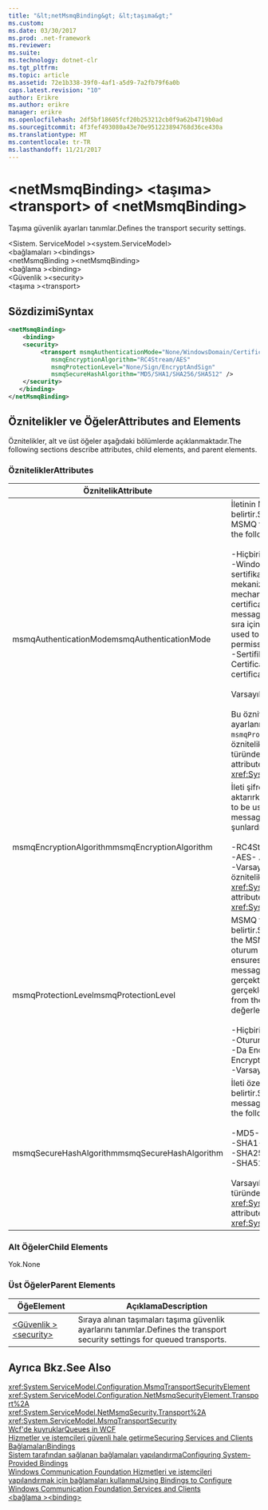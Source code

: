 ```yaml
---
title: "&lt;netMsmqBinding&gt; &lt;taşıma&gt;"
ms.custom: 
ms.date: 03/30/2017
ms.prod: .net-framework
ms.reviewer: 
ms.suite: 
ms.technology: dotnet-clr
ms.tgt_pltfrm: 
ms.topic: article
ms.assetid: 72e1b338-39f0-4af1-a5d9-7a2fb79f6a0b
caps.latest.revision: "10"
author: Erikre
ms.author: erikre
manager: erikre
ms.openlocfilehash: 2df5bf18605fcf20b253212cb0f9a62b4719b0ad
ms.sourcegitcommit: 4f3fef493080a43e70e951223894768d36ce430a
ms.translationtype: MT
ms.contentlocale: tr-TR
ms.lasthandoff: 11/21/2017
---
```

# <a name="lttransportgt-of-ltnetmsmqbindinggt"></a><span data-ttu-id="1235f-102">&lt;netMsmqBinding&gt; &lt;taşıma&gt;</span><span class="sxs-lookup"><span data-stu-id="1235f-102">&lt;transport&gt; of &lt;netMsmqBinding&gt;</span></span>
<span data-ttu-id="1235f-103">Taşıma güvenlik ayarları tanımlar.</span><span class="sxs-lookup"><span data-stu-id="1235f-103">Defines the transport security settings.</span></span>  
  
 <span data-ttu-id="1235f-104">\<Sistem. ServiceModel ></span><span class="sxs-lookup"><span data-stu-id="1235f-104">\<system.ServiceModel></span></span>  
<span data-ttu-id="1235f-105">\<bağlamaları ></span><span class="sxs-lookup"><span data-stu-id="1235f-105">\<bindings></span></span>  
<span data-ttu-id="1235f-106">\<netMsmqBinding ></span><span class="sxs-lookup"><span data-stu-id="1235f-106">\<netMsmqBinding></span></span>  
<span data-ttu-id="1235f-107">\<bağlama ></span><span class="sxs-lookup"><span data-stu-id="1235f-107">\<binding></span></span>  
<span data-ttu-id="1235f-108">\<Güvenlik ></span><span class="sxs-lookup"><span data-stu-id="1235f-108">\<security></span></span>  
<span data-ttu-id="1235f-109">\<taşıma ></span><span class="sxs-lookup"><span data-stu-id="1235f-109">\<transport></span></span>  
  
## <a name="syntax"></a><span data-ttu-id="1235f-110">Sözdizimi</span><span class="sxs-lookup"><span data-stu-id="1235f-110">Syntax</span></span>  
  
```xml  
<netMsmqBinding>  
    <binding>  
    <security>  
         <transport msmqAuthenticationMode="None/WindowsDomain/Certificate"  
            msmqEncryptionAlgorithm="RC4Stream/AES"  
            msmqProtectionLevel="None/Sign/EncryptAndSign"  
            msmqSecureHashAlgorithm="MD5/SHA1/SHA256/SHA512" />  
    </security>  
   </binding>  
</netMsmqBinding>  
```  
  
## <a name="attributes-and-elements"></a><span data-ttu-id="1235f-111">Öznitelikler ve Öğeler</span><span class="sxs-lookup"><span data-stu-id="1235f-111">Attributes and Elements</span></span>  
 <span data-ttu-id="1235f-112">Öznitelikler, alt ve üst öğeler aşağıdaki bölümlerde açıklanmaktadır.</span><span class="sxs-lookup"><span data-stu-id="1235f-112">The following sections describe attributes, child elements, and parent elements.</span></span>  
  
### <a name="attributes"></a><span data-ttu-id="1235f-113">Öznitelikler</span><span class="sxs-lookup"><span data-stu-id="1235f-113">Attributes</span></span>  
  
|<span data-ttu-id="1235f-114">Öznitelik</span><span class="sxs-lookup"><span data-stu-id="1235f-114">Attribute</span></span>|<span data-ttu-id="1235f-115">Açıklama</span><span class="sxs-lookup"><span data-stu-id="1235f-115">Description</span></span>|  
|---------------|-----------------|  
|<span data-ttu-id="1235f-116">msmqAuthenticationMode</span><span class="sxs-lookup"><span data-stu-id="1235f-116">msmqAuthenticationMode</span></span>|<span data-ttu-id="1235f-117">İletinin MSMQ taşıma tarafından nasıl doğrulanmış gerekir belirtir.</span><span class="sxs-lookup"><span data-stu-id="1235f-117">Specifies how the message must be authenticated by the MSMQ transport.</span></span> <span data-ttu-id="1235f-118">Geçerli değerler şunlardır:</span><span class="sxs-lookup"><span data-stu-id="1235f-118">Valid values include the following:</span></span><br /><br /> <span data-ttu-id="1235f-119">-Hiçbiri: Kimlik doğrulaması yok.</span><span class="sxs-lookup"><span data-stu-id="1235f-119">-   None: No authentication.</span></span><br /><span data-ttu-id="1235f-120">-WindowsDomain: İleti ile ilişkili güvenlik tanımlayıcısı X.509 sertifikası almak için Active Directory kimlik doğrulama mekanizması kullanır.</span><span class="sxs-lookup"><span data-stu-id="1235f-120">-   WindowsDomain: The authentication mechanism uses Active Directory to retrieve the X.509 certificate for the security identifier associated with the message.</span></span> <span data-ttu-id="1235f-121">Bu, daha sonra kullanıcı emin olmak için ACL sıranın sıra için yazma iznine sahip denetlemek için kullanılır.</span><span class="sxs-lookup"><span data-stu-id="1235f-121">This is then used to check the ACL of the queue to ensure the user has write permission for the queue.</span></span><br /><span data-ttu-id="1235f-122">-Sertifika: Kanal sertifikayı sertifika deposundan alır.</span><span class="sxs-lookup"><span data-stu-id="1235f-122">-   Certificate: The channel retrieves the certificate from the certificate store.</span></span><br /><br /> <span data-ttu-id="1235f-123">Varsayılan, `WindowsDomain` değeridir.</span><span class="sxs-lookup"><span data-stu-id="1235f-123">The default is `WindowsDomain`.</span></span><br /><br /> <span data-ttu-id="1235f-124">Bu öznitelik ayarlanırsa `None`, `msmqProtectionLevel` özniteliği de ayarlanmalıdır `None`.</span><span class="sxs-lookup"><span data-stu-id="1235f-124">If this attribute is set to `None`, the `msmqProtectionLevel` attribute must also be set to `None`.</span></span> <span data-ttu-id="1235f-125">Bu öznitelik türünde<xref:System.ServiceModel.MsmqAuthenticationMode></span><span class="sxs-lookup"><span data-stu-id="1235f-125">This attribute is of type <xref:System.ServiceModel.MsmqAuthenticationMode></span></span>|  
|<span data-ttu-id="1235f-126">msmqEncryptionAlgorithm</span><span class="sxs-lookup"><span data-stu-id="1235f-126">msmqEncryptionAlgorithm</span></span>|<span data-ttu-id="1235f-127">İleti şifreleme hattaki iletileri ileti sırası yöneticileri arasında aktarırken kullanılacak algoritmayı belirtir.</span><span class="sxs-lookup"><span data-stu-id="1235f-127">Specifies the algorithm to be used for message encryption on the wire when transferring messages between message queue managers.</span></span> <span data-ttu-id="1235f-128">Geçerli değerler şunlardır:</span><span class="sxs-lookup"><span data-stu-id="1235f-128">Valid values include the following:</span></span><br /><br /> <span data-ttu-id="1235f-129">-RC4Stream</span><span class="sxs-lookup"><span data-stu-id="1235f-129">-   RC4Stream</span></span><br /><span data-ttu-id="1235f-130">-AES</span><span class="sxs-lookup"><span data-stu-id="1235f-130">-   AES</span></span><br /><span data-ttu-id="1235f-131">-Varsayılan değer `RC4Stream`.</span><span class="sxs-lookup"><span data-stu-id="1235f-131">-   The default value is `RC4Stream`.</span></span> <span data-ttu-id="1235f-132">Bu öznitelik türünde <xref:System.ServiceModel.MsmqEncryptionAlgorithm>.</span><span class="sxs-lookup"><span data-stu-id="1235f-132">This attribute is of type <xref:System.ServiceModel.MsmqEncryptionAlgorithm>.</span></span>|  
|<span data-ttu-id="1235f-133">msmqProtectionLevel</span><span class="sxs-lookup"><span data-stu-id="1235f-133">msmqProtectionLevel</span></span>|<span data-ttu-id="1235f-134">MSMQ taşıma düzeyinde şekilde iletileri güvenli hale getirilen belirtir.</span><span class="sxs-lookup"><span data-stu-id="1235f-134">Specifies the way messages are secured at the level of the MSMQ transport.</span></span> <span data-ttu-id="1235f-135">İleti bütünlüğü ve takası ileti bütünlüğü, oturum while ve şifreleme sağlar şifreleme sağlar.</span><span class="sxs-lookup"><span data-stu-id="1235f-135">Encryption ensures message integrity, while sign and encrypt ensures both message integrity and non-repudiation.</span></span> <span data-ttu-id="1235f-136">Diğer bir deyişle, gerçekten gönderenden gelen ileti ve gönderenin kim kendisinin gerçekleştirilmesine söyler.</span><span class="sxs-lookup"><span data-stu-id="1235f-136">That is, the message indeed came from the sender and the sender is who he says he is.</span></span> <span data-ttu-id="1235f-137">Geçerli değerler şunlardır:</span><span class="sxs-lookup"><span data-stu-id="1235f-137">Valid values include the following:</span></span><br /><br /> <span data-ttu-id="1235f-138">-Hiçbiri: Koruma yok.</span><span class="sxs-lookup"><span data-stu-id="1235f-138">-   None: No protection.</span></span><br /><span data-ttu-id="1235f-139">-Oturum: İletileri imzalanmıştır.</span><span class="sxs-lookup"><span data-stu-id="1235f-139">-   Sign: Messages are signed.</span></span><br /><span data-ttu-id="1235f-140">-Da EncryptAndSign: İletileri şifrelenmiş ve imzalanmış.</span><span class="sxs-lookup"><span data-stu-id="1235f-140">-   EncryptAndSign: Messages are encrypted and signed.</span></span><br /><span data-ttu-id="1235f-141">-Varsayılan `Sign`.</span><span class="sxs-lookup"><span data-stu-id="1235f-141">-   The default is `Sign`.</span></span>|  
|<span data-ttu-id="1235f-142">msmqSecureHashAlgorithm</span><span class="sxs-lookup"><span data-stu-id="1235f-142">msmqSecureHashAlgorithm</span></span>|<span data-ttu-id="1235f-143">İleti özeti bilgi işlem için kullanılacak karma algoritmasını belirtir.</span><span class="sxs-lookup"><span data-stu-id="1235f-143">Specifies the hash algorithm to be used for computing the message digest.</span></span> <span data-ttu-id="1235f-144">Geçerli değerler şunlardır:</span><span class="sxs-lookup"><span data-stu-id="1235f-144">Valid values include the following:</span></span><br /><br /> <span data-ttu-id="1235f-145">-MD5</span><span class="sxs-lookup"><span data-stu-id="1235f-145">-   MD5</span></span><br /><span data-ttu-id="1235f-146">-SHA1</span><span class="sxs-lookup"><span data-stu-id="1235f-146">-   SHA1</span></span><br /><span data-ttu-id="1235f-147">-SHA256</span><span class="sxs-lookup"><span data-stu-id="1235f-147">-   SHA256</span></span><br /><span data-ttu-id="1235f-148">-SHA512</span><span class="sxs-lookup"><span data-stu-id="1235f-148">-   SHA512</span></span><br /><br /> <span data-ttu-id="1235f-149">Varsayılan, `SHA1` değeridir.</span><span class="sxs-lookup"><span data-stu-id="1235f-149">The default is `SHA1`.</span></span> <span data-ttu-id="1235f-150">Bu öznitelik türünde <xref:System.ServiceModel.MsmqSecureHashAlgorithm>.</span><span class="sxs-lookup"><span data-stu-id="1235f-150">This attribute is of type <xref:System.ServiceModel.MsmqSecureHashAlgorithm>.</span></span>|  
  
### <a name="child-elements"></a><span data-ttu-id="1235f-151">Alt Öğeler</span><span class="sxs-lookup"><span data-stu-id="1235f-151">Child Elements</span></span>  
 <span data-ttu-id="1235f-152">Yok.</span><span class="sxs-lookup"><span data-stu-id="1235f-152">None</span></span>  
  
### <a name="parent-elements"></a><span data-ttu-id="1235f-153">Üst Öğeler</span><span class="sxs-lookup"><span data-stu-id="1235f-153">Parent Elements</span></span>  
  
|<span data-ttu-id="1235f-154">Öğe</span><span class="sxs-lookup"><span data-stu-id="1235f-154">Element</span></span>|<span data-ttu-id="1235f-155">Açıklama</span><span class="sxs-lookup"><span data-stu-id="1235f-155">Description</span></span>|  
|-------------|-----------------|  
|[<span data-ttu-id="1235f-156">\<Güvenlik ></span><span class="sxs-lookup"><span data-stu-id="1235f-156">\<security></span></span>](../../../../../docs/framework/configure-apps/file-schema/wcf/security-of-netmsmqbinding.md)|<span data-ttu-id="1235f-157">Sıraya alınan taşımaları taşıma güvenlik ayarlarını tanımlar.</span><span class="sxs-lookup"><span data-stu-id="1235f-157">Defines the transport security settings for queued transports.</span></span>|  
  
## <a name="see-also"></a><span data-ttu-id="1235f-158">Ayrıca Bkz.</span><span class="sxs-lookup"><span data-stu-id="1235f-158">See Also</span></span>  
 <xref:System.ServiceModel.Configuration.MsmqTransportSecurityElement>  
 <xref:System.ServiceModel.Configuration.NetMsmqSecurityElement.Transport%2A>  
 <xref:System.ServiceModel.NetMsmqSecurity.Transport%2A>  
 <xref:System.ServiceModel.MsmqTransportSecurity>  
 [<span data-ttu-id="1235f-159">Wcf'de kuyruklar</span><span class="sxs-lookup"><span data-stu-id="1235f-159">Queues in WCF</span></span>](../../../../../docs/framework/wcf/feature-details/queues-in-wcf.md)  
 [<span data-ttu-id="1235f-160">Hizmetler ve istemcileri güvenli hale getirme</span><span class="sxs-lookup"><span data-stu-id="1235f-160">Securing Services and Clients</span></span>](../../../../../docs/framework/wcf/feature-details/securing-services-and-clients.md)  
 [<span data-ttu-id="1235f-161">Bağlamaları</span><span class="sxs-lookup"><span data-stu-id="1235f-161">Bindings</span></span>](../../../../../docs/framework/wcf/bindings.md)  
 [<span data-ttu-id="1235f-162">Sistem tarafından sağlanan bağlamaları yapılandırma</span><span class="sxs-lookup"><span data-stu-id="1235f-162">Configuring System-Provided Bindings</span></span>](../../../../../docs/framework/wcf/feature-details/configuring-system-provided-bindings.md)  
 [<span data-ttu-id="1235f-163">Windows Communication Foundation Hizmetleri ve istemcileri yapılandırmak için bağlamaları kullanma</span><span class="sxs-lookup"><span data-stu-id="1235f-163">Using Bindings to Configure Windows Communication Foundation Services and Clients</span></span>](http://msdn.microsoft.com/en-us/bd8b277b-932f-472f-a42a-b02bb5257dfb)  
 [<span data-ttu-id="1235f-164">\<bağlama ></span><span class="sxs-lookup"><span data-stu-id="1235f-164">\<binding></span></span>](../../../../../docs/framework/misc/binding.md)
